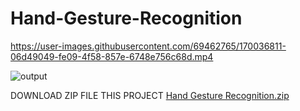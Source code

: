 # Hand-Gesture-Recognition
https://user-images.githubusercontent.com/69462765/170036811-06d49049-fe09-4f58-857e-6748e756c68d.mp4

 
![output](https://user-images.githubusercontent.com/69462765/170040554-b1177008-c99b-45c8-86ba-200c5e0af2d8.png)


DOWNLOAD ZIP FILE THIS PROJECT 
[Hand Gesture Recognition.zip](https://github.com/vineetkrishnagupta/Hand-Gesture-Recognition/files/8762759/Hand.Gesture.Recognition.zip)
